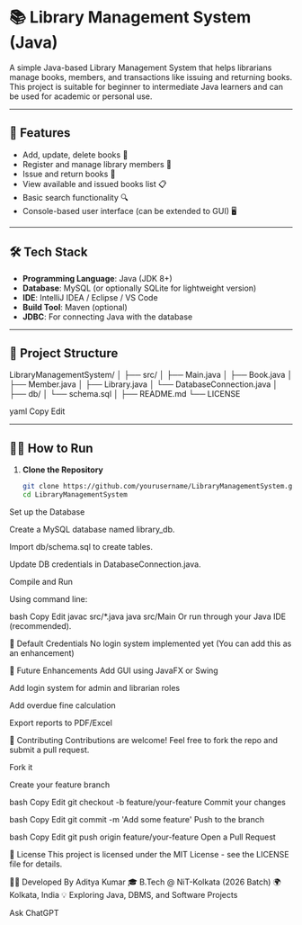 # 📚 Library Management System (Java)

A simple Java-based Library Management System that helps librarians manage books, members, and transactions like issuing and returning books. This project is suitable for beginner to intermediate Java learners and can be used for academic or personal use.

---

## 🔧 Features

- Add, update, delete books 📘  
- Register and manage library members 👤  
- Issue and return books 🔁  
- View available and issued books list 📋  
- Basic search functionality 🔍  
- Console-based user interface (can be extended to GUI) 🖥️  

---

## 🛠️ Tech Stack

- **Programming Language**: Java (JDK 8+)
- **Database**: MySQL (or optionally SQLite for lightweight version)
- **IDE**: IntelliJ IDEA / Eclipse / VS Code
- **Build Tool**: Maven (optional)
- **JDBC**: For connecting Java with the database

---

## 📂 Project Structure

LibraryManagementSystem/
│
├── src/
│ ├── Main.java
│ ├── Book.java
│ ├── Member.java
│ ├── Library.java
│ └── DatabaseConnection.java
│
├── db/
│ └── schema.sql
│
├── README.md
└── LICENSE

yaml
Copy
Edit

---

## 🧑‍💻 How to Run

1. **Clone the Repository**
   ```bash
   git clone https://github.com/yourusername/LibraryManagementSystem.git
   cd LibraryManagementSystem
Set up the Database

Create a MySQL database named library_db.

Import db/schema.sql to create tables.

Update DB credentials in DatabaseConnection.java.

Compile and Run

Using command line:

bash
Copy
Edit
javac src/*.java
java src/Main
Or run through your Java IDE (recommended).

🔑 Default Credentials
No login system implemented yet
(You can add this as an enhancement)

🚀 Future Enhancements
Add GUI using JavaFX or Swing

Add login system for admin and librarian roles

Add overdue fine calculation

Export reports to PDF/Excel

🤝 Contributing
Contributions are welcome! Feel free to fork the repo and submit a pull request.

Fork it

Create your feature branch

bash
Copy
Edit
git checkout -b feature/your-feature
Commit your changes

bash
Copy
Edit
git commit -m 'Add some feature'
Push to the branch

bash
Copy
Edit
git push origin feature/your-feature
Open a Pull Request

📝 License
This project is licensed under the MIT License - see the LICENSE file for details.

👨‍💻 Developed By
Aditya Kumar
🎓 B.Tech @ NiT-Kolkata (2026 Batch)
🌍 Kolkata, India
💡 Exploring Java, DBMS, and Software Projects








Ask ChatGPT
